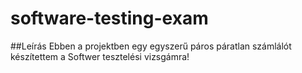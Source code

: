 # software-testing-exam
##Leírás 
Ebben a projektben egy egyszerű páros páratlan számlálót készítettem a Softwer tesztelési vizsgámra! 
